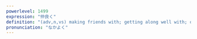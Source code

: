 ```yaml
---
powerlevel: 1499
expression: "仲良く"
definition: "(adv,n,vs) making friends with; getting along well with; on cordial terms; (P)"
pronunciation: "なかよく"
---
```

